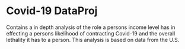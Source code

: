 # Covid-19 DataProj
Contains a in depth analysis of the role a persons income level has in effecting a persons likelihood of contracting Covid-19 and the overall lethality it has to a person. This analysis is based on data from the U.S.
